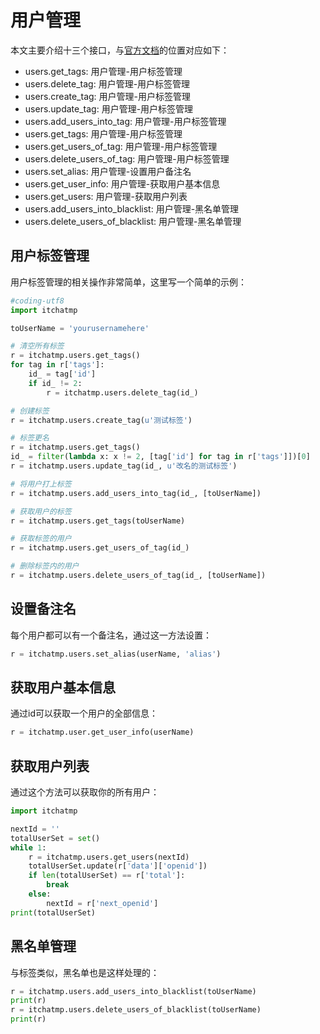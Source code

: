 # 用户管理

本文主要介绍十三个接口，与[官方文档][mp-wiki]的位置对应如下：

* users.get_tags: 用户管理-用户标签管理
* users.delete_tag: 用户管理-用户标签管理
* users.create_tag: 用户管理-用户标签管理
* users.update_tag: 用户管理-用户标签管理
* users.add_users_into_tag: 用户管理-用户标签管理
* users.get_tags: 用户管理-用户标签管理
* users.get_users_of_tag: 用户管理-用户标签管理
* users.delete_users_of_tag: 用户管理-用户标签管理
* users.set_alias: 用户管理-设置用户备注名
* users.get_user_info: 用户管理-获取用户基本信息
* users.get_users: 用户管理-获取用户列表
* users.add_users_into_blacklist: 用户管理-黑名单管理
* users.delete_users_of_blacklist: 用户管理-黑名单管理

## 用户标签管理

用户标签管理的相关操作非常简单，这里写一个简单的示例：

```python
#coding-utf8
import itchatmp

toUserName = 'yourusernamehere'

# 清空所有标签
r = itchatmp.users.get_tags()
for tag in r['tags']:
    id_ = tag['id']
    if id_ != 2:
        r = itchatmp.users.delete_tag(id_)

# 创建标签
r = itchatmp.users.create_tag(u'测试标签')

# 标签更名
r = itchatmp.users.get_tags()
id_ = filter(lambda x: x != 2, [tag['id'] for tag in r['tags']])[0]
r = itchatmp.users.update_tag(id_, u'改名的测试标签')

# 将用户打上标签
r = itchatmp.users.add_users_into_tag(id_, [toUserName])

# 获取用户的标签
r = itchatmp.users.get_tags(toUserName)

# 获取标签的用户
r = itchatmp.users.get_users_of_tag(id_)

# 删除标签内的用户
r = itchatmp.users.delete_users_of_tag(id_, [toUserName])
```

## 设置备注名

每个用户都可以有一个备注名，通过这一方法设置：

```python
r = itchatmp.users.set_alias(userName, 'alias')
```

## 获取用户基本信息

通过id可以获取一个用户的全部信息：

```python
r = itchatmp.user.get_user_info(userName)
```

## 获取用户列表

通过这个方法可以获取你的所有用户：

```python
import itchatmp

nextId = ''
totalUserSet = set()
while 1:
    r = itchatmp.users.get_users(nextId)
    totalUserSet.update(r['data']['openid'])
    if len(totalUserSet) == r['total']:
        break
    else:
        nextId = r['next_openid']
print(totalUserSet)
```

## 黑名单管理

与标签类似，黑名单也是这样处理的：

```python
r = itchatmp.users.add_users_into_blacklist(toUserName)
print(r)
r = itchatmp.users.delete_users_of_blacklist(toUserName)
print(r)
```
[mp-wiki]: https://mp.weixin.qq.com/wiki
